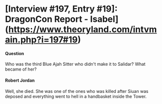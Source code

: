 # [Interview #197, Entry #19]: DragonCon Report - Isabel](https://www.theoryland.com/intvmain.php?i=197#19)

#### Question

Who was the third Blue Ajah Sitter who didn't make it to Salidar? What became of her?

#### Robert Jordan

Well, she died. She was one of the ones who was killed after Siuan was deposed and everything went to hell in a handbasket inside the Tower.

